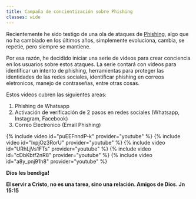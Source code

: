 ```yaml
---
title: Campaña de concientización sobre Phishing
classes: wide
---
```


Recientemente he sido testigo de una ola de ataques de [Phishing](https://es.wikipedia.org/wiki/Phishing), algo que no ha cambiado en los últimos años, simplemente evoluciona, cambia, se repetie, pero siempre se mantiene. 

Por esa razón, he decidido iniciar una serie de videos para crear conciencia en los usuarios sobre estos ataques. La serie contará con videos para identificar un intento de phishing, herramientas para proteger las identidades de las redes sociales, identificar phishing en correos eletronicos, manejo de contraseñas, entre otras cosas. 

Estos videos cubren las siguientes areas:

1. Phishing de Whatsapp
2. Activación de verificación de 2 pasos en redes sociales (Whatsapp, Instagram, Facebook)
3. Correo Electronico (Email Phishing)

{% include video id="puEEFnndP-k" provider="youtube" %}
{% include video id="lxpjOz3RorU" provider="youtube" %}
{% include video id="URhLjVs1FTs" provider="youtube" %}
{% include video id="cDbKbtf2nR8" provider="youtube" %}
{% include video id="a8y_pnj91h8" provider="youtube" %}

**Dios les bendiga!**

**El servir a Cristo, no es una tarea, sino una relación. Amigos de Dios. Jn 15:15** 
